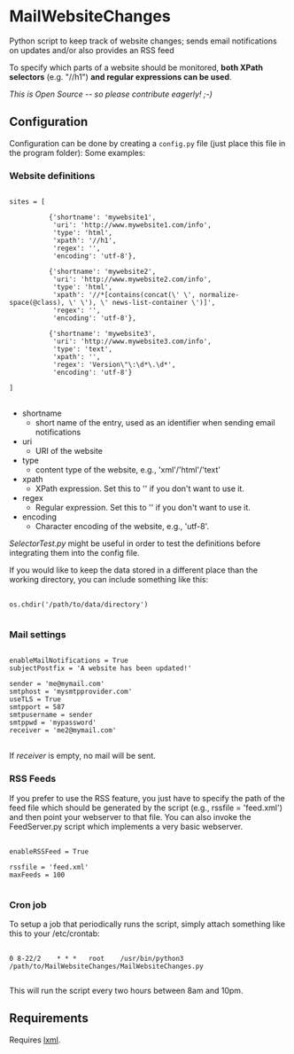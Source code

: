 # MailWebsiteChanges

Python script to keep track of website changes; sends email notifications on updates and/or also provides an RSS feed

To specify which parts of a website should be monitored, <b>both XPath selectors</b> (e.g. "//h1") <b>and regular expressions can be used</b>.

<i>This is Open Source -- so please contribute eagerly! ;-)</i>


## Configuration
Configuration can be done by creating a <code>config.py</code> file (just place this file in the program folder):
Some examples:

### Website definitions
<pre>
<code>
sites = [

          {'shortname': 'mywebsite1',
           'uri': 'http://www.mywebsite1.com/info',
           'type': 'html',
           'xpath': '//h1',
           'regex': '',
           'encoding': 'utf-8'},

          {'shortname': 'mywebsite2',
           'uri': 'http://www.mywebsite2.com/info',
           'type': 'html',
           'xpath': '//*[contains(concat(\' \', normalize-space(@class), \' \'), \' news-list-container \')]',
           'regex': '',
           'encoding': 'utf-8'},

          {'shortname': 'mywebsite3',
           'uri': 'http://www.mywebsite3.com/info',
           'type': 'text',
           'xpath': '',
           'regex': 'Version\"\:\d*\.\d*',
           'encoding': 'utf-8'}

]
</code>
</pre>

 * shortname
     + short name of the entry, used as an identifier when sending email notifications
 * uri
     + URI of the website
 * type
     + content type of the website, e.g., 'xml'/'html'/'text'
 * xpath
     + XPath expression. Set this to '' if you don't want to use it.
 * regex
     + Regular expression. Set this to '' if you don't want to use it.
 * encoding
     + Character encoding of the website, e.g., 'utf-8'.

<em>SelectorTest.py</em> might be useful in order to test the definitions before integrating them into the config file.

If you would like to keep the data stored in a different place than the working directory, you can include something like this:
<pre>
 <code>
os.chdir('/path/to/data/directory')
 </code>
</pre>

### Mail settings
<pre>
<code>
enableMailNotifications = True
subjectPostfix = 'A website has been updated!'

sender = 'me@mymail.com'
smtphost = 'mysmtpprovider.com'
useTLS = True
smtpport = 587
smtpusername = sender
smtppwd = 'mypassword'
receiver = 'me2@mymail.com'
</code>
</pre>

If <em>receiver</em> is empty, no mail will be sent.


### RSS Feeds
If you prefer to use the RSS feature, you just have to specify the path of the feed file which should be generated by the script (e.g., rssfile = 'feed.xml') and then point your webserver to that file. You can also invoke the FeedServer.py script which implements a very basic webserver.

<pre>
 <code>
enableRSSFeed = True

rssfile = 'feed.xml'
maxFeeds = 100
 </code>
</pre>


### Cron job
To setup a job that periodically runs the script, simply attach something like this to your /etc/crontab:
<pre>
 <code>
0 8-22/2    * * *   root	/usr/bin/python3 /path/to/MailWebsiteChanges/MailWebsiteChanges.py
 </code>
</pre>
This will run the script every two hours between 8am and 10pm.


## Requirements
Requires <a href="http://lxml.de/">lxml</a>.

